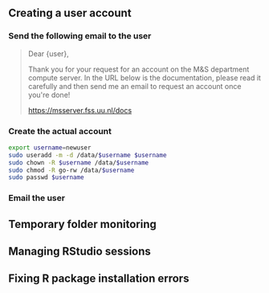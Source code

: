 ## Creating a user account

### Send the following email to the user

> Dear {user}, 
>
> Thank you for your request for an account on the M&S department compute server. 
> In the URL below is the documentation, please read it carefully and then send me 
> an email to request an account once you're done!
>
> https://msserver.fss.uu.nl/docs


### Create the actual account
```bash
export username=newuser
sudo useradd -m -d /data/$username $username
sudo chown -R $username /data/$username
sudo chmod -R go-rw /data/$username
sudo passwd $username
```

### Email the user 

## Temporary folder monitoring



## Managing RStudio sessions



## Fixing R package installation errors